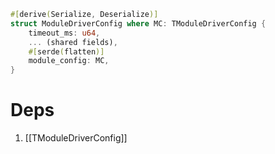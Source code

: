 ```rust
#[derive(Serialize, Deserialize)]
struct ModuleDriverConfig where MC: TModuleDriverConfig {
	timeout_ms: u64,
	... (shared fields),
	#[serde(flatten)]
	module_config: MC,
}
```
# Deps
1. [[TModuleDriverConfig]]